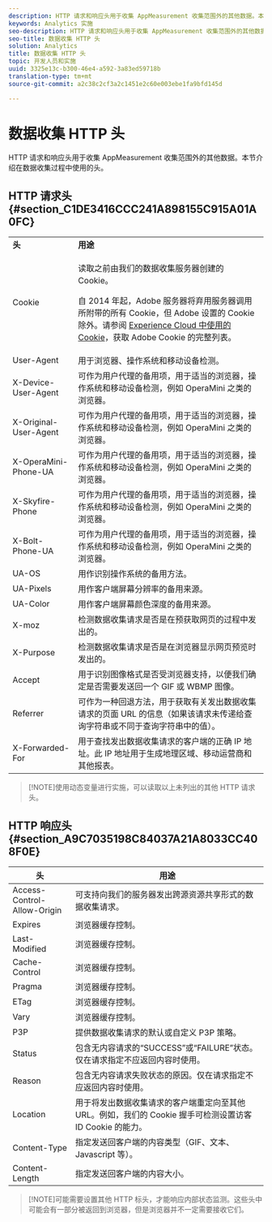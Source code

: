 ```yaml
---
description: HTTP 请求和响应头用于收集 AppMeasurement 收集范围外的其他数据。本节介绍在数据收集过程中使用的头。
keywords: Analytics 实施
seo-description: HTTP 请求和响应头用于收集 AppMeasurement 收集范围外的其他数据。本节介绍在数据收集过程中使用的头。
seo-title: 数据收集 HTTP 头
solution: Analytics
title: 数据收集 HTTP 头
topic: 开发人员和实施
uuid: 3325e13c-b300-46e4-a592-3a83ed59718b
translation-type: tm+mt
source-git-commit: a2c38c2cf3a2c1451e2c60e003ebe1fa9bfd145d

---
```



# 数据收集 HTTP 头

HTTP 请求和响应头用于收集 AppMeasurement 收集范围外的其他数据。本节介绍在数据收集过程中使用的头。

## HTTP 请求头 {#section_C1DE3416CCC241A898155C915A01A0FC}

<table id="table_84D1F4B54ABE4423A2EBE840C49D3876"> 
 <tbody> 
  <tr> 
   <td> <b>头</b> </td> 
   <td> <b>用途</b> </td> 
  </tr> 
  <tr> 
   <td> Cookie </td> 
   <td> <p>读取之前由我们的数据收集服务器创建的 Cookie。 </p> <p> 自 2014 年起，Adobe 服务器将弃用服务器调用所附带的所有 Cookie，但 Adobe 设置的 Cookie 除外。请参阅 <a href="https://marketing.adobe.com/resources/help/en_US/whitepapers/cookies/" format="https" scope="external">Experience Cloud 中使用的 Cookie</a>，获取 Adobe Cookie 的完整列表。 </p> </td> 
  </tr> 
  <tr> 
   <td> User-Agent </td> 
   <td> 用于浏览器、操作系统和移动设备检测。 </td> 
  </tr> 
  <tr> 
   <td> X-Device-User-Agent </td> 
   <td> 可作为用户代理的备用项，用于适当的浏览器，操作系统和移动设备检测，例如 OperaMini 之类的浏览器。 </td> 
  </tr> 
  <tr> 
   <td> X-Original-User-Agent </td> 
   <td> 可作为用户代理的备用项，用于适当的浏览器，操作系统和移动设备检测，例如 OperaMini 之类的浏览器。 </td> 
  </tr> 
  <tr> 
   <td> X-OperaMini-Phone-UA </td> 
   <td> 可作为用户代理的备用项，用于适当的浏览器，操作系统和移动设备检测，例如 OperaMini 之类的浏览器。 </td> 
  </tr> 
  <tr> 
   <td> X-Skyfire-Phone </td> 
   <td> 可作为用户代理的备用项，用于适当的浏览器，操作系统和移动设备检测，例如 OperaMini 之类的浏览器。 </td> 
  </tr> 
  <tr> 
   <td> X-Bolt-Phone-UA </td> 
   <td> 可作为用户代理的备用项，用于适当的浏览器，操作系统和移动设备检测，例如 OperaMini 之类的浏览器。 </td> 
  </tr> 
  <tr> 
   <td> UA-OS </td> 
   <td> 用作识别操作系统的备用方法。 </td> 
  </tr> 
  <tr> 
   <td> UA-Pixels </td> 
   <td> 用作客户端屏幕分辨率的备用来源。 </td> 
  </tr> 
  <tr> 
   <td> UA-Color </td> 
   <td> 用作客户端屏幕颜色深度的备用来源。 </td> 
  </tr> 
  <tr> 
   <td> X-moz </td> 
   <td> 检测数据收集请求是否是在预获取网页的过程中发出的。 </td> 
  </tr> 
  <tr> 
   <td> X-Purpose </td> 
   <td> 检测数据收集请求是否是在浏览器显示网页预览时发出的。 </td> 
  </tr> 
  <tr> 
   <td> Accept </td> 
   <td> 用于识别图像格式是否受浏览器支持，以便我们确定是否需要发送回一个 GIF 或 WBMP 图像。 </td> 
  </tr> 
  <tr> 
   <td> Referrer </td> 
   <td> 可作为一种回退方法，用于获取有关发出数据收集请求的页面 URL 的信息（如果该请求未传递给查询字符串或不同于查询字符串中的值）。 </td> 
  </tr> 
  <tr> 
   <td> X-Forwarded-For </td> 
   <td> 用于查找发出数据收集请求的客户端的正确 IP 地址。此 IP 地址用于生成地理区域、移动运营商和其他报表。 </td> 
  </tr> 
 </tbody> 
</table>

> [!NOTE]使用动态变量进行实施，可以读取以上未列出的其他 HTTP 请求头。

## HTTP 响应头 {#section_A9C7035198C84037A21A8033CC408F0E}

| **头** | **用途** |
|---|---|
| Access-Control-Allow-Origin | 可支持向我们的服务器发出跨源资源共享形式的数据收集请求。 |
| Expires | 浏览器缓存控制。 |
| Last-Modified | 浏览器缓存控制。 |
| Cache-Control | 浏览器缓存控制。 |
| Pragma | 浏览器缓存控制。 |
| ETag | 浏览器缓存控制。 |
| Vary | 浏览器缓存控制。 |
| P3P | 提供数据收集请求的默认或自定义 P3P 策略。 |
| Status | 包含无内容请求的“SUCCESS”或“FAILURE”状态。仅在请求指定不应返回内容时使用。 |
| Reason | 包含无内容请求失败状态的原因。仅在请求指定不应返回内容时使用。 |
| Location | 用于将发出数据收集请求的客户端重定向至其他 URL。例如，我们的 Cookie 握手可检测设置访客 ID Cookie 的能力。 |
| Content-Type | 指定发送回客户端的内容类型（GIF、文本、Javascript 等）。 |
| Content-Length | 指定发送回客户端的内容大小。 |

> [!NOTE]可能需要设置其他 HTTP 标头，才能响应内部状态监测。这些头中可能会有一部分被返回到浏览器，但是浏览器并不一定需要接收它们。
